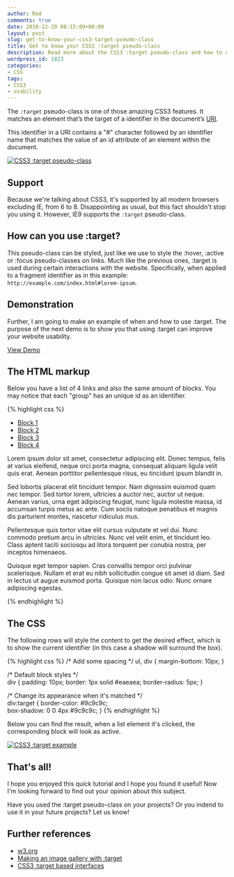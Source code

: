 ```yaml
---
author: Red
comments: true
date: 2010-12-20 08:15:09+00:00
layout: post
slug: get-to-know-your-css3-target-pseudo-class
title: Get to know your CSS3 :target pseudo-class
description: Read more about the CSS3 :target pseudo-class and how to use it to enhance your designs.
wordpress_id: 1823
categories:
- CSS
tags:
- CSS3
- usability
---
```


The `:target` pseudo-class is one of those amazing CSS3 features. It matches an element that’s the target of a identifier in the document’s [URI](http://en.wikipedia.org/wiki/Uniform_Resource_Identifier). 

This identifier in a URI contains a "#" character followed by an identifier name that matches the value of an id attribute of an element within the document.

[![CSS3 :target pseudo-class](http://www.red-team-design.com/wp-content/uploads/2010/12/css-target-pseudo-class.png)](/get-to-know-your-css3-target-pseudo-class)

<!-- more -->

## Support

Because we're talking about CSS3, it's supported by all modern browsers excluding IE, from 6 to 8. Disappointing as usual, but this fact shouldn't stop you using it. However, IE9 supports the `:target` pseudo-class.

## How can you use :target?

This pseudo-class can be styled, just like we use to style the :hover, :active or :focus pseudo-classes on links. Much like the previous ones, :target is used during certain interactions with the website. Specifically, when applied to a fragment identifier as in this example: `http://example.com/index.html#lorem-ipsum`.

## Demonstration

Further, I am going to make an example of when and how to use :target. The purpose of the next demo is to show you that using :target can improve your website usability.

[View Demo](/wp-content/uploads/2010/12/css-target-pseudo-class.html)

## The HTML markup

Below you have a list of 4 links and also the same amount of blocks. You may notice that each "group" has an unique id as an identifier.

{% highlight css %}
<ul>
    <li><a href="#id1">Block 1</a></li>
    <li><a href="#id2">Block 2</a></li>
    <li><a href="#id3">Block 3</a></li>
    <li><a href="#id4">Block 4</a></li>
</ul>

<div id="id1">
    <p>Lorem ipsum dolor sit amet, consectetur adipiscing elit. Donec tempus, felis at varius eleifend, neque orci porta magna, consequat aliquam ligula velit quis erat. Aenean porttitor pellentesque risus, eu tincidunt ipsum blandit in. </p>
</div>

<div id="id2">
    <p>Sed lobortis placerat elit tincidunt tempor. Nam dignissim euismod quam nec tempor. Sed tortor lorem, ultricies a auctor nec, auctor ut neque. Aenean varius, urna eget adipiscing feugiat, nunc ligula molestie massa, id accumsan turpis metus ac ante. Cum sociis natoque penatibus et magnis dis parturient montes, nascetur ridiculus mus.</p>
</div>

<div id="id3">
    <p>Pellentesque quis tortor vitae elit cursus vulputate et vel dui. Nunc commodo pretium arcu in ultricies. Nunc vel velit enim, et tincidunt leo. Class aptent taciti sociosqu ad litora torquent per conubia nostra, per inceptos himenaeos. </p>
</div>

<div id="id4">
    <p>Quisque eget tempor sapien. Cras convallis tempor orci pulvinar scelerisque. Nullam et erat eu nibh sollicitudin congue sit amet id diam. Sed in lectus ut augue euismod porta. Quisque non lacus odio. Nunc ornare adipiscing egestas. </p>
</div>
{% endhighlight %}

## The CSS

The following rows will style the content to get the desired effect, which is to show the current identifier (in this case a shadow will surround the box).

{% highlight css %}
/* Add some spacing */
ul, div {
    margin-bottom: 10px;
}

/* Default block styles */   
div {
    padding: 10px;
    border: 1px solid #eaeaea;
    border-radius: 5px;
}

/* Change its appearance when it's matched */    
div:target {
    border-color: #9c9c9c;      
    box-shadow: 0 0 4px #9c9c9c;
}
{% endhighlight %}

Below you can find the result, when a list element it's clicked, the corresponding block will look as active.

[![CSS3 :target example](http://www.red-team-design.com/wp-content/uploads/2010/12/target-example.png)](http://www.red-team-design.com/wp-content/uploads/2010/12/css-target-pseudo-class.html)

## That's all!

I hope you enjoyed this quick tutorial and I hope you found it useful! Now I'm looking forward to find out your opinion about this subject.

Have you used the :target pseudo-class on your projects? Or you indend to use it in your future projects? Let us know!

## Further references

  * [w3.org](http://www.w3.org/TR/css3-selectors/#target-pseudo)
  * [Making an image gallery with :target](http://www.css3.info/making-an-image-gallery-with-target/)
  * [CSS3 :target based interfaces](http://dev.opera.com/articles/view/css3-target-based-interfaces/)